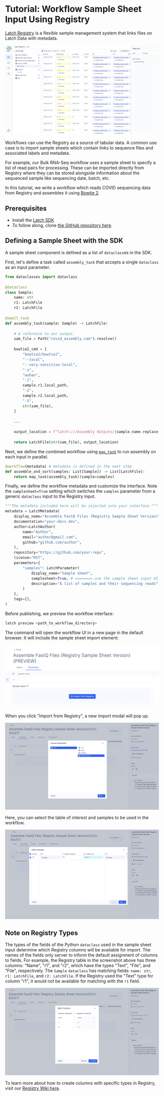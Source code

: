 # Tutorial: Workflow Sample Sheet Input Using Registry

[Latch Registry](https://latch.wiki/what-is-registry) is a flexible sample management system that links files on Latch Data with metadata.

![The spreadsheet interface from Latch Registry that shows files and metadata](../assets/registry/registry.png)

Workflows can use the Registry as a source of tabular data. A common use case is to import sample sheets which contain links to sequence files and associated labels and metadata.

For example, our Bulk RNA-Seq workflow uses a sample sheet to specify a list of read pairs for processing. These can be imported directly from Registry where they can be stored alongside information about the sequenced sample like sequencing date, batch, etc.

In this tutorial, we write a workflow which reads COVID sequencing data from Registry and assembles it using [Bowtie 2](https://bowtie-bio.sourceforge.net/bowtie2/index.shtml).

## Prerequisites

* Install the [Latch SDK](../getting_started/quick_start.md)
* To follow along, clone [the GitHub repository here](https://github.com/latchbio/assembly-registry-wf).

## Defining a Sample Sheet with the SDK
A sample sheet component is defined as a list of `dataclass`es in the SDK. 

First, let's define a task called `assembly_task` that accepts a single `dataclass` as an input parameter.

```python
from dataclasses import dataclass

@dataclass
class Sample:
    name: str
    r1: LatchFile
    r2: LatchFile

@small_task
def assembly_task(sample: Sample) -> LatchFile:

    # A reference to our output.
    sam_file = Path("covid_assembly.sam").resolve()

    bowtie2_cmd = [
        "bowtie2/bowtie2",
        "--local",
        "--very-sensitive-local",
        "-x",
        "wuhan",
        "-1",
        sample.r1.local_path,
        "-2",
        sample.r2.local_path,
        "-S",
        str(sam_file),
    ]

    ...

    output_location = f"latch:///Assembly Outputs/{sample.name.replace('/', '_')}/covid_assembly.sam"

    return LatchFile(str(sam_file), output_location)
```

Next, we define the combined workflow using [`map_task`](../basics/map_task.md) to run assembly on each input in parallel.

```python
@workflow(metadata) # metadata is defined in the next step
def assemble_and_sort(samples: List[Sample]) -> List[LatchFile]:
    return map_task(assembly_task)(sample=samples)
```

Finally, we define the workflow metadata and customize the interface. Note the `samplesheet=True` setting which switches the `samples` parameter from a generic `dataclass` input to the Registry input.

```python
"""The metadata included here will be injected into your interface."""
metadata = LatchMetadata(
    display_name="Assemble FastQ Files (Registry Sample Sheet Version)",
    documentation="your-docs.dev",
    author=LatchAuthor(
        name="Author",
        email="author@gmail.com",
        github="github.com/author",
    ),
    repository="https://github.com/your-repo",
    license="MIT",
    parameters={
        "samples": LatchParameter(
            display_name="Sample sheet",
            samplesheet=True, # <======= use the sample sheet input UI element
            description="A list of samples and their sequencing reads",
        )
    },
    tags=[],
)
```

Before publishing, we preview the workflow interface:
```bash
latch preview <path_to_workflow_directory>
```

The command will open the workflow UI in a new page in the default browser. It will include the sample sheet import element:

![A preview of the sample sheet component on the workflow GUI](../assets/registry/samplesheet.png)

When you click "Import from Registry", a new import modal will pop up. 

![A preview of the sample sheet component on the workflow GUI](../assets/registry/import.png)

Here, you can select the table of interest and samples to be used in the workflow.

![A preview of the sample sheet component on the workflow GUI](../assets/registry/sample-selection.png)

## Note on Registry Types

The types of the fields of the Python `dataclass` used in the sample sheet input determine which Registry columns will be available for import. The names of the fields only server to inform the default assignment of columns to fields.
For example, the Registry table in the screenshot above has three columns: "Name", "r1", and "r2", which have the types "Text", "File", and "File", respectively. The `Sample` `dataclass` has matching fields: `name: str`, `r1: LatchFile`, and `r2: LatchFile`. If the Registry used the "Text" type for column "r1", it would not be available for matching with the `r1` field.

![A screenshot of the column matching stage of the "Import from registry" modal. It shows the dataclass fields on the left and a selector for Registry columns on the right](../assets/registry/match-columns.png)

To learn more about how to create columns with specific types in Registry, visit our [Registry Wiki here](https://latch.wiki/create-a-table).
